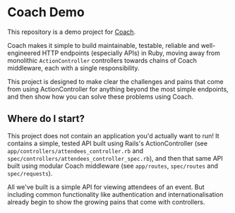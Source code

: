 # Coach Demo

This repository is a demo project for [Coach](https://github.com/gocardless/coach).

Coach makes it simple to build maintainable, testable, reliable and well-engineered HTTP
endpoints (especially APIs) in Ruby, moving away from monolithic `ActionController`
controllers towards chains of Coach middleware, each with a single responsibility.

This project is designed to make clear the challenges and pains that come from using
ActionController for anything beyond the most simple endpoints, and then show how you
can solve these problems using Coach.

## Where do I start?

This project does not contain an application you'd actually want to run! It contains
a simple, tested API built using Rails's ActionController (see
`app/controllers/attendees_controller.rb` and
`spec/controllers/attendees_controller_spec.rb`), and then that same API built
using modular Coach middleware (see `app/routes`, `spec/routes` and `spec/requests`).

All we've built is a simple API for viewing attendees of an event. But including
common functionality like authentication and internationalisation already begin to show
the growing pains that come with controllers.



